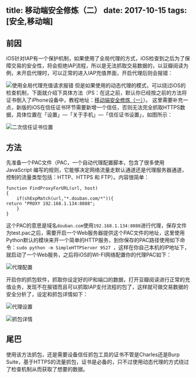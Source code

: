 title: 移动端安全修炼（二）
date: 2017-10-15
tags: [安全,移动端]
----
<!-- more -->

## 前因
iOS针对IAP有一个保护机制，如果使用了全局代理的方式，iOS检查到之后为了保障交易的安全性，将会拒绝IAP流程，所以是无法抓取交易数据的，以豆瓣阅读为例，未开启代理时，可以正常的进入IAP充值界面，开启代理后则会报错：

![使用全局代理充值请求报错](https://i.loli.net/2018/06/27/5b33606b4fbff.jpeg)
但是如果使用的动态代理的模式，可以绕过iOS的检查机制，下面就介绍下具体方法（PS：在这之前，默认你已经按之前的方法将证书倒入了iPhone设备中，教程地址：[移动端安全修炼（一）](http://www.shaojike.com/2017/06/20/%E7%A7%BB%E5%8A%A8%E7%AB%AF%E5%AE%89%E5%85%A81/)）。
这里需要补充一点，新版的iOS在信任证书环节需要新增一个信任，否则无法完全抓取HTTPS数据，具体位置在「设置」—「关于手机」—「信任证书设置」，如图所示：

![二次信任证书位置](https://i.loli.net/2018/06/27/5b33606b44c5b.jpeg)

## 方法
先准备一个PAC文件（PAC，一个自动代理配置脚本，包含了很多使用 JavaScript 编写的规则，它能够决定网络流量走默认通道还是代理服务器通道，控制的流量类型包括：HTTP、HTTPS 和 FTP）。内容很简单：

```
function FindProxyForURL(url, host)
{
    if(shExpMatch(url,"*.douban.com/*")){
return "PROXY 192.168.1.134:8088";
    }
}
```
这个PAC的意思是域名`douban.com`使用`192.168.1.134:8088`进行代理，保存文件为test.pac之后，需要开启一个Web服务器提供这个PAC文件的地址，这里使用Python默认的模块来开一个简单的HTTP服务，到你保存的PAC路径使用如下命令：`sudo python -m SimpleHTTPServer 9527 `，这样在你自己本机的IP地址下，就启动了一个Web服务，之后将iOS的WI-FI网络配置你的代理PAC如下：

![代理配置](https://i.loli.net/2018/06/27/5b33606adb9b5.jpeg)

开启你的抓包软件，抓取你设定好的IP和端口的数据，打开豆瓣阅读进行正常的充值业务，发现不在报错而且可以抓取IAP支付流程的包了，这样就可做交易数据的安全分析了，设定和抓包详情如下：

![代理设置](https://i.loli.net/2018/06/27/5b336069a8e3e.png)

![抓包详情](https://i.loli.net/2018/06/27/5b33606b85e4f.png)

## 尾巴
使用该方法抓包，还是需要设备信任抓包工具的证书不管是Charles还是Burp Suite，基于HTTPS的流量抓包，证书是必备的，只不过使用动态代理的方式绕过了检查机制从而获取了想要的数据。

